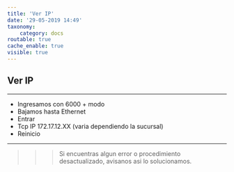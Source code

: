 ```yaml
---
title: 'Ver IP'
date: '29-05-2019 14:49'
taxonomy:
    category: docs
routable: true
cache_enable: true
visible: true
---
```


## Ver IP
------------


- Ingresamos con 6000 + modo
- Bajamos hasta Ethernet
- Entrar
- Tcp IP 172.17.12.XX (varia dependiendo la sucursal)
- Reinicio

------------

>>> Si encuentras algun error o procedimiento desactualizado, avisanos asi lo solucionamos.